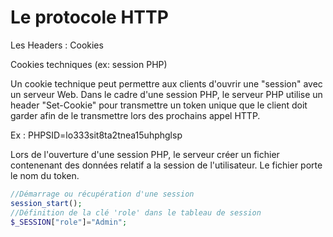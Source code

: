 # Le protocole HTTP
Les Headers : Cookies

Cookies techniques (ex: session PHP)

Un cookie technique peut permettre aux clients d'ouvrir une "session" avec un serveur Web.
Dans le cadre d'une session PHP, le serveur PHP utilise un header "Set-Cookie" pour transmettre un token unique que le client doit garder afin de le transmettre lors des prochains appel HTTP.

Ex : PHPSID=lo333sit8ta2tnea15uhphglsp

Lors de l'ouverture d'une session PHP, le serveur créer un fichier contenenant des données relatif a la session de l'utilisateur. Le fichier porte le nom du token.

```php
//Démarrage ou récupération d'une session
session_start();
//Définition de la clé 'role' dans le tableau de session
$_SESSION["role"]="Admin"; 
```